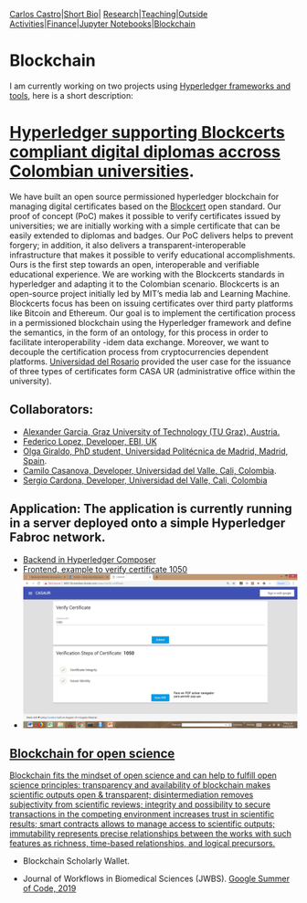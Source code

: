 [Carlos Castro](index.md)|[Short Bio](cv.md)| [Research](res.md)|[Teaching](teach.md)|[Outside Activities](Ddiploma.md)|[Finance](Fin.md)|[Jupyter Notebooks](Jup.md)|[Blockchain](Block.md)    

# Blockchain

I am currently working on two projects using [Hyperledger frameworks and tools](https://www.hyperledger.org/projects), here is a short description:

# [Hyperledger supporting Blockcerts compliant digital diplomas accross Colombian universities](https://www.youtube.com/watch?v=r2BGzIsB4ww&feature=youtu.be).

We have built an open source permissioned hyperledger blockchain for managing digital certificates based on the [Blockcert](https://www.blockcerts.org/about.html) open standard. Our proof of concept (PoC) makes it possible to verify certificates issued by universities; we are initially working with a simple certificate that can be easily extended to diplomas and badges. Our PoC delivers helps to prevent forgery; in addition, it also delivers a transparent-interoperable infrastructure that makes it possible to verify educational accomplishments.  Ours is the first step towards an open, interoperable and  verifiable educational experience. We are working with the Blockcerts standards in hyperledger and adapting it to the Colombian scenario.  Blockcerts is an open-source project initially led by MIT’s media lab and Learning Machine. Blockcerts focus has been on issuing certificates over third party platforms like Bitcoin and Ethereum. Our goal is to implement the certification process in a permissioned blockchain using the Hyperledger framework and define the semantics, in the form of an ontology, for this process in order to facilitate interoperability -idem data exchange. Moreover, we want to decouple the certification process from cryptocurrencies dependent platforms. [Universidad del Rosario](https://www.urosario.edu.co/Casa-ur/inicio/) provided the user case for the issuance of three types of certificates form CASA UR (administrative office within the university). 

## Collaborators:
* [Alexander Garcia, Graz University of Technology (TU Graz), Austria.](https://www.researchgate.net/profile/Alexander_Garcia)
* [Federico Lopez, Developer, EBI, UK](https://github.com/ficolo)
* [Olga Giraldo, PhD student, Universidad Politécnica de Madrid, Madrid, Spain](https://github.com/oxgiraldo).
* [Camilo Casanova, Developer, Universidad del Valle, Cali, Colombia](https://github.com/Camilo1090).
* [Sergio Cardona, Developer, Universidad del Valle, Cali, Colombia](https://github.com/chechocardona)

## Application: The application is currently running in a server deployed onto a simple Hyperledger Fabroc network.
* [Backend in Hyperledger Composer](http://li403-56.members.linode.com:8080/)
* [Frontend, example to verify certificate 1050](http://li403-56.members.linode.com/casaur/verify-certificate)
* ![Example](ejemploVerify.png)

<!---
## Problem statement
Students and employers/administrators often require  mechanisms to share and verify educational or professional accomplishments; prospective employers also need to verify these accomplishments with various degrees of granularity. Currently, students moving to a different university as well as job seekers, must provide certified paper copies of diplomas; sometimes the full transcripts are also required in order to assess skills and/or establish equivalences.  Diplomas and educational certificates are assets; people holding these kind of assets should be able to present them in a verifiable way to anyone they choose to.  Employers, universities as well as job applicants have to spend a significant amount of resources verifying these assertions. The alternative is to grant absolute trust on the validity of the documentation provided by the aspiring candidates. Trust but verify, is at the core of our development.  It is not uncommon to find news about public figures, politicians in particular,  claiming educational accomplishments that are false or exaggerated.   It is also not uncommon to forge diplomas and educational certificates in general.
## Why this technology?
A permissioned public blockchain provides a way for institutions, e.g. universities, to issue the educational accomplishments in a way that can be easily verified by the general public: students, employers, and journalist. Schools within universities can easily write the information onto the blockchain but at the same time may keep some control over the validity of the claim. For example, a certificate maybe revoked if the student violated a code of conduct or a certificate or skill may at some point became obsolete and hence the certificate redundant. In addition student mobility across borders requires in some cases a process of validating the educational certificates attained in other countries. In some countries this is a lengthy verification process by a government agency; this role and the paper trail of the process can be avoided by relying on a standard regarding the information contained in a certificate and a system of verification of the claims. Blockcerts provides an open standard for recipient centric certificates and blockchain technologies provides a secure mechanism to verify the claims.
## Roadmap
Currently there is a working version of the [business network model that incorporates the Blockcerts standard using Composer and with the possibility of deploying the business network onto a Fabric network](https://github.com/Blockchain4openscience/blockdegree-frontend) supporting three clients: first, a university administrator at the central registry in charge of the designing a certificate template; second, a faculty administrator in charge of issuing the certificates to the students using the student roster and the certificate template; and third and external user (student or employer) that is able to retrieve and verify the certificate. We are currently working with Universidad del Rosario in Bogota, Colombia, to get a working prototype of the blockchain for issuing the digital diplomas by the end of 2018.
-->

## [Blockchain for open science](http://blockchain4openscience.org/)

[Blockchain fits the mindset of open science and can help to fulfill open science principles: transparency and availability of blockchain makes scientific outputs open & transparent; disintermediation removes subjectivity from scientific reviews; integrity and possibility to secure transactions in the competing environment increases trust in scientific results; smart contracts allows to manage access to scientific outputs; immutability represents precise relationships between the works with such features as richness, time-based relationships, and logical precursors.](https://github.com/Blockchain4openscience/B4OS-frontend)

* Blockchain Scholarly Wallet.

* Journal of Workflows in Biomedical Sciences (JWBS). [Google Summer of Code, 2019](https://obf.github.io/GSoC/ideas/#add-block-chains-and-hyperledger-support-for-the-journal-of-open-data-publications)


<!---
## Learning about Blockchain: Resources
Given the strong interest in blockchain, I decided to learn about it (for personal and academic reasons).  Here are a couple of resources:
* [Do you need a blockchain? (by Wüst and Gervais, 2017)](http://doyouneedablockchain.com/)
* [Complete, simple and visual explanation of blockchain (by A. Lewis, 2015).](https://bitsonblocks.net/2015/09/09/a-gentle-introduction-to-blockchain-technology/)
*	[For a blockchain implementation on python there is a nice Jupyther notebook (by  E. Munsing,  2017).](http://ecomunsing.com/build-your-own-blockchain)
*	[Regulatory landscape (by, Coin Center, 2017).](https://coincenter.org/entry/regulatory-update-at-devcon-3)
*  [ICO’s and important economic questions raised at the end (by Kasireddy, 2017).]( https://hackernoon.com/bitcoin-ethereum-blockchain-tokens-icos-why-should-anyone-care-890b868cec06)
*  [Challenges in the blockchain technology (by Kasireddy, 2017).]( https://hackernoon.com/blockchains-dont-scale-not-today-at-least-but-there-s-hope-2cb43946551a)
*	[Cryptoeconomics (by Kordez, 2017).](https://medium.com/@primoz.kordez/the-economics-of-blockchain-protocols-18bca548e596)
* [SoK: Research Perspectives and Challenges for Bitcoin and Cryptocurrencies (by Bonneau et al. 2015)](http://ieeexplore.ieee.org/document/7163021/)
*  [Institutional cryptoeconomics (by RMIT Blockchain Innovation Hub, 2017).](https://medium.com/@cryptoeconomics/the-blockchain-economy-a-beginners-guide-to-institutional-cryptoeconomics-64bf2f2beec4)
*  [Permissioned Blockchains, (by Monax, 2018)](https://monax.io/explainers/permissioned_blockchains/)

## Learning about Hyperledger
[The Linux Foundation initiative on Blockchain technology.](https://www.hyperledger.org/)
* [An Introduction to Hyperledger Technologies](https://training.linuxfoundation.org/linux-courses/system-administration-training/blockchain-for-business-an-introduction-to-hyperledger?utm_source=hyperledger-website&utm_medium=banner&utm_campaign=hlmooc2017)
* [Hyperledger Composer: Build Blockchain applications and business networks your way](https://hyperledger.github.io/composer/)
* [Blockchain Development on Hyperledger Fabric using Composer, Udemy](https://www.udemy.com/hyperledger/)
-->
